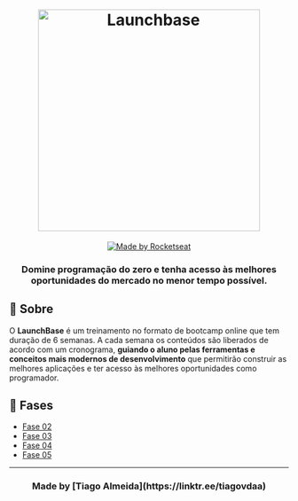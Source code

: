 <h1 align="center">
    <img alt="Launchbase" src="https://storage.googleapis.com/golden-wind/bootcamp-launchbase/logo.png" width="400px" />
</h1>

<p align="center">

  <a href="https://rocketseat.com.br">
    <img alt="Made by Rocketseat" src="https://img.shields.io/badge/made%20by-Rocketseat-%23F8952D">
  </a>
  
</p>

<h3 align="center">
  Domine programação do zero e tenha acesso às melhores oportunidades do mercado no menor tempo possível.
</h3>

## 🔖 Sobre

O **LaunchBase** é um treinamento no formato de bootcamp online que tem duração de 6 semanas. A cada semana os conteúdos são liberados de acordo com um cronograma, **guiando o aluno pelas ferramentas e conceitos mais modernos de desenvolvimento** que permitirão construir as melhores aplicações e ter acesso às melhores oportunidades como programador.

## :rocket: Fases

- [Fase 02](./fase-02)
- [Fase 03](./fase-03)
- [Fase 04](./fase-04)
- [Fase 05](./fase-05)

---

<h3 align="center">
Made by [Tiago Almeida](https://linktr.ee/tiagovdaa)
</h3>
